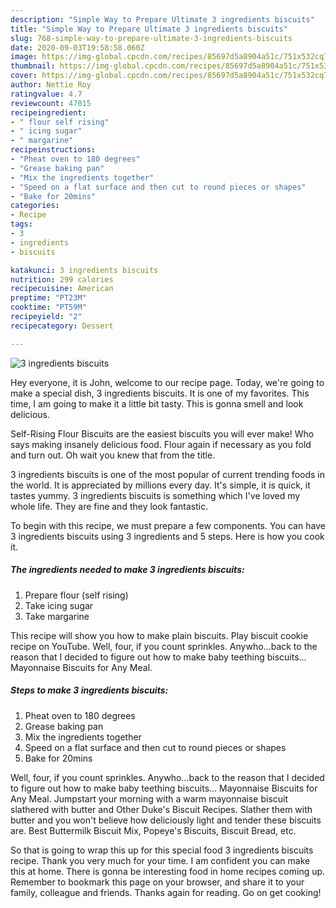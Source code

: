 ```yaml
---
description: "Simple Way to Prepare Ultimate 3 ingredients biscuits"
title: "Simple Way to Prepare Ultimate 3 ingredients biscuits"
slug: 768-simple-way-to-prepare-ultimate-3-ingredients-biscuits
date: 2020-09-03T19:58:58.060Z
image: https://img-global.cpcdn.com/recipes/85697d5a8904a51c/751x532cq70/3-ingredients-biscuits-recipe-main-photo.jpg
thumbnail: https://img-global.cpcdn.com/recipes/85697d5a8904a51c/751x532cq70/3-ingredients-biscuits-recipe-main-photo.jpg
cover: https://img-global.cpcdn.com/recipes/85697d5a8904a51c/751x532cq70/3-ingredients-biscuits-recipe-main-photo.jpg
author: Nettie Roy
ratingvalue: 4.7
reviewcount: 47015
recipeingredient:
- " flour self rising"
- " icing sugar"
- " margarine"
recipeinstructions:
- "Pheat oven to 180 degrees"
- "Grease baking pan"
- "Mix the ingredients together"
- "Speed on a flat surface and then cut to round pieces or shapes"
- "Bake for 20mins"
categories:
- Recipe
tags:
- 3
- ingredients
- biscuits

katakunci: 3 ingredients biscuits 
nutrition: 299 calories
recipecuisine: American
preptime: "PT23M"
cooktime: "PT59M"
recipeyield: "2"
recipecategory: Dessert

---
```



![3 ingredients biscuits](https://img-global.cpcdn.com/recipes/85697d5a8904a51c/751x532cq70/3-ingredients-biscuits-recipe-main-photo.jpg)

Hey everyone, it is John, welcome to our recipe page. Today, we're going to make a special dish, 3 ingredients biscuits. It is one of my favorites. This time, I am going to make it a little bit tasty. This is gonna smell and look delicious.

Self-Rising Flour Biscuits are the easiest biscuits you will ever make! Who says making insanely delicious food. Flour again if necessary as you fold and turn out. Oh wait you knew that from the title.

3 ingredients biscuits is one of the most popular of current trending foods in the world. It is appreciated by millions every day. It's simple, it is quick, it tastes yummy. 3 ingredients biscuits is something which I've loved my whole life. They are fine and they look fantastic.


To begin with this recipe, we must prepare a few components. You can have 3 ingredients biscuits using 3 ingredients and 5 steps. Here is how you cook it.

<!--inarticleads1-->

##### The ingredients needed to make 3 ingredients biscuits:

1. Prepare  flour (self rising)
1. Take  icing sugar
1. Take  margarine


This recipe will show you how to make plain biscuits. Play biscuit cookie recipe on YouTube. Well, four, if you count sprinkles. Anywho…back to the reason that I decided to figure out how to make baby teething biscuits… Mayonnaise Biscuits for Any Meal. 

<!--inarticleads2-->

##### Steps to make 3 ingredients biscuits:

1. Pheat oven to 180 degrees
1. Grease baking pan
1. Mix the ingredients together
1. Speed on a flat surface and then cut to round pieces or shapes
1. Bake for 20mins


Well, four, if you count sprinkles. Anywho…back to the reason that I decided to figure out how to make baby teething biscuits… Mayonnaise Biscuits for Any Meal. Jumpstart your morning with a warm mayonnaise biscuit slathered with butter and Other Duke&#39;s Biscuit Recipes. Slather them with butter and you won&#39;t believe how deliciously light and tender these biscuits are. Best Buttermilk Biscuit Mix, Popeye&#39;s Biscuits, Biscuit Bread, etc. 

So that is going to wrap this up for this special food 3 ingredients biscuits recipe. Thank you very much for your time. I am confident you can make this at home. There is gonna be interesting food in home recipes coming up. Remember to bookmark this page on your browser, and share it to your family, colleague and friends. Thanks again for reading. Go on get cooking!
